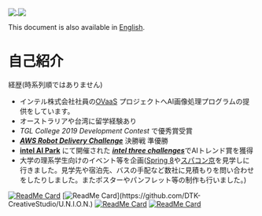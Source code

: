 <a href="https://github.com/anuraghazra/github-readme-stats">
  <img align="center" src="https://github-readme-stats.vercel.app/api/top-langs/?username=yusuke-1105&show_icons=true&hide_border=truecount_private=true&title_color=333333&text_color=000000&bg_color=45,EEFFFF,BAD3FF" />
</a>
<a href="https://github.com/anuraghazra/github-readme-stats">
  <img align="center" src="https://github-readme-stats.vercel.app/api?username=yusuke-1105&count_private=true&show_icons=true&show_icons=true&hide_border=true&cache_seconds=10000&&title_color=333333&text_color=&bg_color=-15,C2EEFF,FFDDFF&line_height=27" />
</a>  

This document is also available in [English](https://github.com/yusuke-1105/yusuke-1105/blob/main/README.md).  

# 自己紹介  
<!-- はじめまして😆
好きなことは映画を見ることと、人の役に立ちそうなシステムを考えることです。画像処理系のプログラミングをよくしてきて、1番できる言語はPythonです。他にもC言語とか、Swift、Java(?)、html、cssができます。過去には[**MATLAB**](https://www.mathworks.com/products/matlab.html)や[**ROS**](http://wiki.ros.org/Documentation)を使用したことがあります。あと、サークルの[ブログ](https://kuclubdtk.hateblo.jp)や、みんながオンラインで[活動できる場](https://github.com/DTK-CreativeStudio)や[学べる場](https://github.com/DTK-CreativeStudio/Course)、[学祭特設サイト(動画も)](https://kudtk844412490.wordpress.com)作ったりしました。

最近は[**Docker**](https://www.docker.com)にハマっていて、Dockerで動く[walklets.com](https://walklets.com)(開発継続中のAI画像処理サービス)や[入退室管理システム](https://github.com/DTK-CreativeStudio/U.N.I.O.N.)を作ったりもしました。 -->


経歴(時系列順ではありません)
<!-- - 友人と共に [walklets.com](https://walklets.com) の企画、開発 -->
- インテル株式会社社員の[OVaaS](https://agreeable-rock-03bb9dd00.azurestaticapps.net) プロジェクトへAI画像処理プログラムの提供をしています。  
- オーストラリアや台湾に留学経験あり
- *TGL College 2019 Development Contest* で優秀賞受賞
- [***AWS Robot Delivery Challenge***](https://aws.amazon.com/jp/robot-delivery-challenge/) 決勝戦 準優勝
- [**intel AI Park**](https://webinar.intel.com/IntelAIPark) にて開催された [***intel three challenges***](https://webinar.intel.com/IntelAIPark#openvino)でAIトレンド賞を獲得
- 大学の理系学生向けのイベント等を企画([Spring 8](http://www.spring8.or.jp/en/)や[スパコン京](https://www.fujitsu.com/jp/about/businesspolicy/tech/k/whatis/project/#nickname)を見学しに行きました。見学先や宿泊先、バスの手配など数社に見積もりを問い合わせをしたりしました。またポスターやパンフレット等の制作も行いました。)

[![ReadMe Card](https://github-readme-stats.vercel.app/api/pin/?username=yusuke-1105&repo=AI-Bread-Detection)](https://github.com/yusuke-1105/AI-Bread-Detection)
[![ReadMe Card](https://github-readme-stats.vercel.app/api/pin/?username=DTK-CreativeStudio&repo=U.N.I.O.N.)](https://github.com/DTK-CreativeStudio/U.N.I.O.N.)
[![ReadMe Card](https://github-readme-stats.vercel.app/api/pin/?username=DTK-CreativeStudio&repo=AWS-Robot-Delivery-Challenge)](https://github.com/DTK-CreativeStudio/AWS-Robot-Delivery-Challenge)
[![ReadMe Card](https://github-readme-stats.vercel.app/api/pin/?username=DTK-CreativeStudio&repo=Course)](https://github.com/DTK-CreativeStudio/Course)
